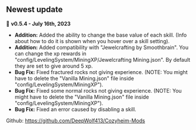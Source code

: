 ## Newest update
📌 **v0.5.4 - July 16th, 2023**

- **Addition:** Added the ability to change the base value of each skill. (Info about how to do it is shown when you hover over a skill setting).
- **Addition:** Added compatibility with "Jewelcrafting by Smoothbrain". You can change the xp rewards in "config/LevelingSystem/MiningXP/Jewelcrafting Mining.json". By default they are set to give around 5 xp.
- **Bug Fix:** Fixed fractured rocks not giving experience. (NOTE: You might have to delete the "Vanilla Mining.json" file inside "config/LevelingSystem/MiningXP").
- **Bug Fix:** Fixed some normal rocks not giving experience. (NOTE: You might have to delete the "Vanilla Mining.json" file inside "config/LevelingSystem/MiningXP").
- **Bug Fix:** Fixed an error caused by disabling a skill.

Github: https://github.com/DeepWolf413/Cozyheim-Mods